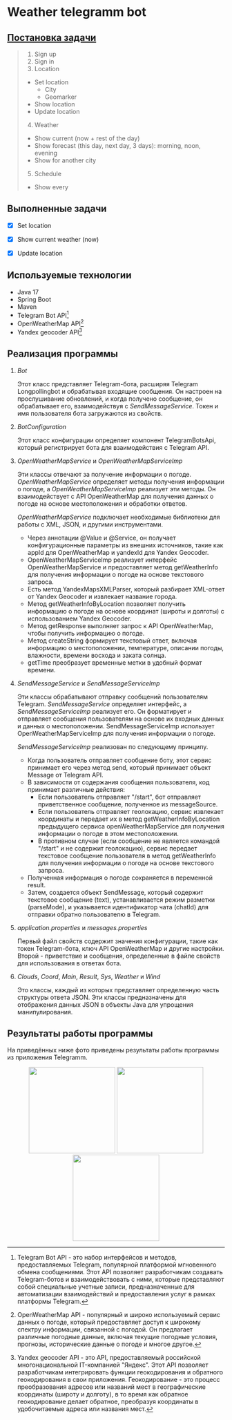 # Weather telegramm bot

## [Постановка задачи]([url](https://github.com/mycelium/j23#weather-bot))
> 1. Sign up
> 2. Sign in
> 3. Location
>  - Set location
>    - City
>    - Geomarker
>  - Show location
>  - Update location
> 4. Weather
>  - Show current (now + rest of the day)
>  - Show forecast (this day, next day, 3 days): morning, noon, evening
>  - Show for another city
> 5. Schedule
>  - Show every
## Выполненные задачи
- [X] Set location
- [X] Show current weather (now)
- [X]  Update location


## Используемые технологии
- Java 17
- Spring Boot
- Maven
- Telegram Bot API[^1] 
- OpenWeatherMap API[^2]
- Yandex geocoder API[^3]

[^1]: Telegram Bot API - это набор интерфейсов и методов, предоставляемых Telegram, популярной платформой мгновенного обмена сообщениями. 
Этот API позволяет разработчикам создавать Telegram-ботов и взаимодействовать с ними, которые представляют собой специальные учетные записи,
предназначенные для автоматизации взаимодействий и предоставления услуг в рамках платформы Telegram.

[^2]: OpenWeatherMap API - популярный и широко используемый сервис данных о погоде, который предоставляет доступ к широкому спектру информации, 
связанной с погодой. Он предлагает различные погодные данные, включая текущие погодные условия, прогнозы, исторические данные о погоде и многое другое. 

[^3]: Yandex geocoder API - это API, предоставляемый российской многонациональной IT-компанией "Яндекс". Этот API позволяет разработчикам интегрировать 
функции геокодирования и обратного геокодирования в свои приложения. Геокодирование - это процесс преобразования адресов или названий мест в географические 
координаты (широту и долготу), в то время как обратное геокодирование делает обратное, преобразуя координаты в удобочитаемые адреса или названия мест.
## Реализация программы
1. _Bot_
   
   Этот класс представляет Telegram-бота, расширяя Telegram Longpollingbot и обрабатывая входящие сообщения.
   Он настроен на прослушивание обновлений, и когда получено сообщение, он обрабатывает его, взаимодействуя с _SendMessageService_.
   Токен и имя пользователя бота загружаются из свойств.
2. _BotConfiguration_

   Этот класс конфигурации определяет компонент TelegramBotsApi, который регистрирует бота для взаимодействия с Telegram API.
3. _OpenWeatherMapService_ и _OpenWeatherMapServiceImp_

   Эти классы отвечают за получение информации о погоде. _OpenWeatherMapService_ определяет методы получения информации о погоде, а
   _OpenWeatherMapServiceImp_ реализует эти методы. Он взаимодействует с API OpenWeatherMap для получения данных о погоде на основе
   местоположения и обработки ответов.
   
   _OpenWeatherMapService_ подключает необходимые библиотеки для работы с XML, JSON, и другими инструментами.
   - Через аннотации @Value и @Service, он получает конфигурационные параметры из внешних источников, такие как appId для OpenWeatherMap
     и yandexId для Yandex Geocoder.
   - OpenWeatherMapServiceImp реализует интерфейс OpenWeatherMapService и предоставляет метод getWeatherInfo для получения информации о погоде на
     основе текстового запроса.
   - Есть метод YandexMapsXMLParser, который разбирает XML-ответ от Yandex Geocoder и извлекает название города.
   - Метод getWeatherInfoByLocation позволяет получить информацию о погоде на основе координат (широты и долготы) с использованием Yandex Geocoder.
   - Метод getResponse выполняет запрос к API OpenWeatherMap, чтобы получить информацию о погоде.
   - Метод createString формирует текстовый ответ, включая информацию о местоположении, температуре, описании погоды, влажности, времени восхода и заката солнца.
   - getTime преобразует временные метки в удобный формат времени.
5. _SendMessageService_ и _SendMessageServiceImp_

   Эти классы обрабатывают отправку сообщений пользователям Telegram. _SendMessageService_ определяет интерфейс, а _SendMessageServiceImp_
   реализует его. Он форматирует и отправляет сообщения пользователям на основе их входных данных и данных о местоположении.
   SendMessageServiceImp использует OpenWeatherMapServiceImp для получения информации о погоде.

   _SendMessageServiceImp_ реализован по следующему принципу.
   - Когда пользователь отправляет сообщение боту, этот сервис принимает его через метод send, который принимает объект Message от Telegram API.
   - В зависимости от содержания сообщения пользователя, код принимает различные действия:
     - Если пользователь отправляет "/start", бот отправляет приветственное сообщение, полученное из messageSource.
     - Если пользователь отправляет геолокацию, сервис извлекает координаты и передает их в метод getWeatherInfoByLocation предыдущего сервиса
       openWeatherMapService для получения информации о погоде в этом местоположении.
     - В противном случае (если сообщение не является командой "/start" и не содержит геолокацию), сервис передает текстовое сообщение пользователя в метод
       getWeatherInfo для получения информации о погоде на основе текстового запроса.
   - Полученная информация о погоде сохраняется в переменной result.
   - Затем, создается объект SendMessage, который содержит текстовое сообщение (text), устанавливается режим разметки (parseMode), и указывается идентификатор
     чата (chatId) для отправки обратно пользователю в Telegram.

7. _application.properties_ и _messages.properties_
   
   Первый файл свойств содержит значения конфигурации, такие как токен Telegram-бота, ключ API OpenWeatherMap и другие настройки.
   Второй - приветствие и сообщения, определенные в файле свойств для использования в ответах бота.

8. _Clouds_, _Coord_, _Main_, _Result_, _Sys_, _Weather_ и _Wind_


   Это классы, каждый из которых представляет определенную часть структуры ответа JSON. Эти классы предназначены для отображения данных
   JSON в объекты Java для упрощения манипулирования.
## Результаты работы программы
На приведённых ниже фото приведены результаты работы программы из приложения Telegramm.
<p align="center">
  
<picture>
   <img src="https://github.com/poolins/weatherBot/blob/04d147db39bcffd8f05fbc143e15345e6c738a5f/WorkingOfBot1%5C.jpeg" width="200">
</picture>

<picture>
   <img src="https://github.com/poolins/weatherBot/blob/04d147db39bcffd8f05fbc143e15345e6c738a5f/WorkingOfBot2.jpeg" width="200">
</picture>



<picture>
   <img src="https://github.com/poolins/weatherBot/blob/2eb5ca0e86fe548a9125cf9345926aa206c3c41d/photo_2023-10-14%2000.34.26.jpeg" width="200">
</picture>

</p>
